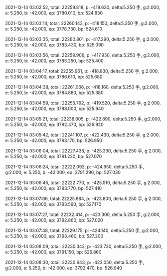 2021-12-14 03:02:52, total: 22259.818, p: -418.630, delta:5.250 手, g:2.000, e: 5.250, b: -42.000, ep: 3780.010, bp: 524.830

2021-12-14 03:03:14, total: 22260.143, p: -418.150, delta:5.250 手, g:2.000, e: 5.250, b: -42.000, ep: 3778.730, bp: 524.610

2021-12-14 03:03:35, total: 22260.801, p: -417.290, delta:5.250 手, g:2.000, e: 5.250, b: -42.000, ep: 3783.430, bp: 525.090

2021-12-14 03:03:56, total: 22258.906, p: -417.950, delta:5.250 手, g:2.000, e: 5.250, b: -42.000, ep: 3785.250, bp: 525.400

2021-12-14 03:04:17, total: 22255.961, p: -418.830, delta:5.250 手, g:2.000, e: 5.250, b: -42.000, ep: 3786.610, bp: 525.680

2021-12-14 03:04:38, total: 22261.066, p: -418.160, delta:5.250 手, g:2.000, e: 5.250, b: -42.000, ep: 3784.880, bp: 525.380

2021-12-14 03:04:59, total: 22255.792, p: -419.520, delta:5.250 手, g:2.000, e: 5.250, b: -42.000, ep: 3788.000, bp: 525.940

2021-12-14 03:05:21, total: 22238.605, p: -422.890, delta:5.250 手, g:2.000, e: 5.250, b: -42.000, ep: 3792.470, bp: 526.920

2021-12-14 03:05:42, total: 22241.107, p: -422.430, delta:5.250 手, g:2.000, e: 5.250, b: -42.000, ep: 3793.170, bp: 526.950

2021-12-14 03:06:04, total: 22227.438, p: -425.330, delta:5.250 手, g:2.000, e: 5.250, b: -42.000, ep: 3791.230, bp: 527.070

2021-12-14 03:06:24, total: 22222.092, p: -424.950, delta:5.250 手, g:2.000, e: 5.250, b: -42.000, ep: 3791.290, bp: 527.030

2021-12-14 03:06:45, total: 22222.770, p: -425.510, delta:5.250 手, g:2.000, e: 5.250, b: -42.000, ep: 3793.770, bp: 527.410

2021-12-14 03:07:06, total: 22225.884, p: -423.800, delta:5.250 手, g:2.000, e: 5.250, b: -42.000, ep: 3793.560, bp: 527.170

2021-12-14 03:07:27, total: 22232.414, p: -423.300, delta:5.250 手, g:2.000, e: 5.250, b: -42.000, ep: 3792.860, bp: 527.020

2021-12-14 03:07:48, total: 22229.175, p: -424.140, delta:5.250 手, g:2.000, e: 5.250, b: -42.000, ep: 3793.460, bp: 527.200

2021-12-14 03:08:09, total: 22230.343, p: -423.730, delta:5.250 手, g:2.000, e: 5.250, b: -42.000, ep: 3791.150, bp: 526.860

2021-12-14 03:08:30, total: 22230.943, p: -423.050, delta:5.250 手, g:2.000, e: 5.250, b: -42.000, ep: 3792.470, bp: 526.940